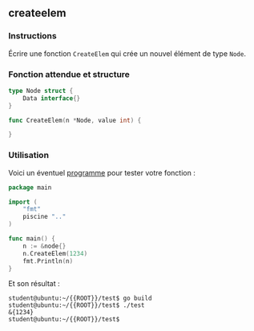 ## createelem

### Instructions

Écrire une fonction `CreateElem` qui crée un nouvel élément de type `Node`.

### Fonction attendue et structure

```go
type Node struct {
	Data interface{}
}

func CreateElem(n *Node, value int) {

}
```

### Utilisation

Voici un éventuel [programme](TODO-LINK) pour tester votre fonction :

```go
package main

import (
	"fmt"
	piscine ".."
)

func main() {
	n := &node{}
	n.CreateElem(1234)
	fmt.Println(n)
}
```

Et son résultat :

```console
student@ubuntu:~/{{ROOT}}/test$ go build
student@ubuntu:~/{{ROOT}}/test$ ./test
&{1234}
student@ubuntu:~/{{ROOT}}/test$
```
